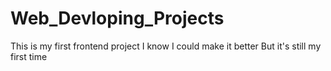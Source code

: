 # Web_Devloping_Projects

This is my first frontend project I know I could make it better But it's still my first time 
